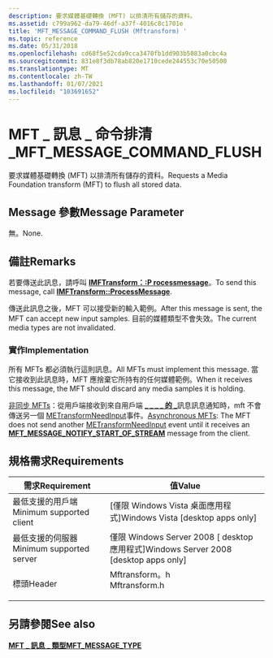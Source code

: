 ```yaml
---
description: 要求媒體基礎轉換 (MFT) 以排清所有儲存的資料。
ms.assetid: c799a962-da79-46df-a37f-4016c8c1701e
title: 'MFT_MESSAGE_COMMAND_FLUSH (Mftransform) '
ms.topic: reference
ms.date: 05/31/2018
ms.openlocfilehash: cd68f5e52cda9cca3470fb1dd903b5083a0cbc4a
ms.sourcegitcommit: 831e8f3db78ab820e1710cede244553c70e50500
ms.translationtype: MT
ms.contentlocale: zh-TW
ms.lasthandoff: 01/07/2021
ms.locfileid: "103691652"
---
```

# <a name="mft_message_command_flush"></a><span data-ttu-id="f3cf9-103">MFT \_ 訊息 \_ 命令排清 \_</span><span class="sxs-lookup"><span data-stu-id="f3cf9-103">MFT\_MESSAGE\_COMMAND\_FLUSH</span></span>

<span data-ttu-id="f3cf9-104">要求媒體基礎轉換 (MFT) 以排清所有儲存的資料。</span><span class="sxs-lookup"><span data-stu-id="f3cf9-104">Requests a Media Foundation transform (MFT) to flush all stored data.</span></span>

## <a name="message-parameter"></a><span data-ttu-id="f3cf9-105">Message 參數</span><span class="sxs-lookup"><span data-stu-id="f3cf9-105">Message Parameter</span></span>

<span data-ttu-id="f3cf9-106">無。</span><span class="sxs-lookup"><span data-stu-id="f3cf9-106">None.</span></span>

## <a name="remarks"></a><span data-ttu-id="f3cf9-107">備註</span><span class="sxs-lookup"><span data-stu-id="f3cf9-107">Remarks</span></span>

<span data-ttu-id="f3cf9-108">若要傳送此訊息，請呼叫 [**IMFTransform：:P rocessmessage**](/windows/desktop/api/mftransform/nf-mftransform-imftransform-processmessage)。</span><span class="sxs-lookup"><span data-stu-id="f3cf9-108">To send this message, call [**IMFTransform::ProcessMessage**](/windows/desktop/api/mftransform/nf-mftransform-imftransform-processmessage).</span></span>

<span data-ttu-id="f3cf9-109">傳送此訊息之後，MFT 可以接受新的輸入範例。</span><span class="sxs-lookup"><span data-stu-id="f3cf9-109">After this message is sent, the MFT can accept new input samples.</span></span> <span data-ttu-id="f3cf9-110">目前的媒體類型不會失效。</span><span class="sxs-lookup"><span data-stu-id="f3cf9-110">The current media types are not invalidated.</span></span>

### <a name="implementation"></a><span data-ttu-id="f3cf9-111">實作</span><span class="sxs-lookup"><span data-stu-id="f3cf9-111">Implementation</span></span>

<span data-ttu-id="f3cf9-112">所有 MFTs 都必須執行這則訊息。</span><span class="sxs-lookup"><span data-stu-id="f3cf9-112">All MFTs must implement this message.</span></span> <span data-ttu-id="f3cf9-113">當它接收到此訊息時，MFT 應捨棄它所持有的任何媒體範例。</span><span class="sxs-lookup"><span data-stu-id="f3cf9-113">When it receives this message, the MFT should discard any media samples it is holding.</span></span>

<span data-ttu-id="f3cf9-114">[非同步 MFTs](asynchronous-mfts.md)：從用戶端接收到來自用戶端 [**\_ \_ \_ \_ 的 \_**](mft-message-notify-start-of-stream.md)訊息訊息通知時，mft 不會傳送另一個 [METransformNeedInput](metransformneedinput.md)事件。</span><span class="sxs-lookup"><span data-stu-id="f3cf9-114">[Asynchronous MFTs](asynchronous-mfts.md): The MFT does not send another [METransformNeedInput](metransformneedinput.md) event until it receives an [**MFT\_MESSAGE\_NOTIFY\_START\_OF\_STREAM**](mft-message-notify-start-of-stream.md) message from the client.</span></span>

## <a name="requirements"></a><span data-ttu-id="f3cf9-115">規格需求</span><span class="sxs-lookup"><span data-stu-id="f3cf9-115">Requirements</span></span>



| <span data-ttu-id="f3cf9-116">需求</span><span class="sxs-lookup"><span data-stu-id="f3cf9-116">Requirement</span></span> | <span data-ttu-id="f3cf9-117">值</span><span class="sxs-lookup"><span data-stu-id="f3cf9-117">Value</span></span> |
|-------------------------------------|------------------------------------------------------------------------------------------|
| <span data-ttu-id="f3cf9-118">最低支援的用戶端</span><span class="sxs-lookup"><span data-stu-id="f3cf9-118">Minimum supported client</span></span><br/> | <span data-ttu-id="f3cf9-119">\[僅限 Windows Vista 桌面應用程式\]</span><span class="sxs-lookup"><span data-stu-id="f3cf9-119">Windows Vista \[desktop apps only\]</span></span><br/>                                           |
| <span data-ttu-id="f3cf9-120">最低支援的伺服器</span><span class="sxs-lookup"><span data-stu-id="f3cf9-120">Minimum supported server</span></span><br/> | <span data-ttu-id="f3cf9-121">僅限 Windows Server 2008 \[ desktop 應用程式\]</span><span class="sxs-lookup"><span data-stu-id="f3cf9-121">Windows Server 2008 \[desktop apps only\]</span></span><br/>                                     |
| <span data-ttu-id="f3cf9-122">標頭</span><span class="sxs-lookup"><span data-stu-id="f3cf9-122">Header</span></span><br/>                   | <dl> <span data-ttu-id="f3cf9-123"><dt>Mftransform。h</dt></span><span class="sxs-lookup"><span data-stu-id="f3cf9-123"><dt>Mftransform.h</dt></span></span> </dl> |



## <a name="see-also"></a><span data-ttu-id="f3cf9-124">另請參閱</span><span class="sxs-lookup"><span data-stu-id="f3cf9-124">See also</span></span>

<dl> <dt>

[<span data-ttu-id="f3cf9-125">**MFT \_ 訊息 \_ 類型**</span><span class="sxs-lookup"><span data-stu-id="f3cf9-125">**MFT\_MESSAGE\_TYPE**</span></span>](/windows/desktop/api/mftransform/ne-mftransform-mft_message_type)
</dt> </dl>

 

 




